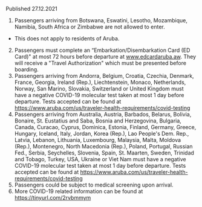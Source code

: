 Published 27.12.2021
1. Passengers arriving from Botswana, Eswatini, Lesotho, Mozambique, Namibia, South Africa or Zimbabwe are not allowed to enter.
- This does not apply to residents of Aruba.
2. Passengers must complete an “Embarkation/Disembarkation Card (ED Card)" at most 72 hours before departure at <a href="http://www.edcardaruba.aw">www.edcardaruba.aw</a>. They will receive a "Travel Authorization" which must be presented before boarding.
3. Passengers arriving from Andorra, Belgium, Croatia, Czechia, Denmark, France, Georgia, Ireland (Rep.), Liechtenstein, Monaco, Netherlands, Norway, San Marino, Slovakia, Switzerland or United Kingdom must have a negative COVID-19 molecular test taken at most 1 day before departure. Tests accepted can be found at <a href="https://www.aruba.com/us/traveler-health-requirements/covid-testing">https://www.aruba.com/us/traveler-health-requirements/covid-testing</a>
4. Passengers arriving from Australia, Austria, Barbados, Belarus, Bolivia, Bonaire, St. Eustatius and Saba, Bosnia and Herzegovina, Bulgaria, Canada, Curacao, Cyprus, Dominica, Estonia, Finland, Germany, Greece, Hungary, Iceland, Italy, Jordan, Korea (Rep.), Lao People's Dem. Rep., Latvia, Lebanon, Lithuania, Luxembourg, Malaysia, Malta, Moldova (Rep.), Montenegro, North Macedonia (Rep.), Poland, Portugal, Russian Fed., Serbia, Seychelles, Slovenia, Spain, St. Maarten, Sweden, Trinidad and Tobago, Turkey, USA, Ukraine or Viet Nam must have a negative COVID-19 molecular test taken at most 1 day before departure. Tests accepted can be found at <a href="https://www.aruba.com/us/traveler-health-requirements/covid-testing">https://www.aruba.com/us/traveler-health-requirements/covid-testing</a>
5. Passengers could be subject to medical screening upon arrival.
6. More COVID-19 related information can be found at <a href="https://tinyurl.com/2rvbmmym">https://tinyurl.com/2rvbmmym</a>